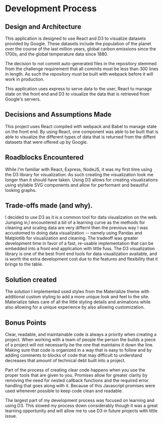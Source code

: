 # Development Process

## Design and Architecture

This application is designed to use React and D3 to visualize datasets provided by Google. These datasets include the population of the planet over the course of the last million years, global carbon emissions since the 1700s, and the global temperature data since 1880.

The decision to not commit auto-generated files in the repository stemmed from the challenge requirement that all commits must be less than 300 lines in length. As such the repository must be built with webpack before it will work in production.

This application uses express to serve data to the user, React to manage state on the front end and D3 to visualize the data that is retrieved from Google's servers.

## Decisions and Assumptions Made

This project uses React compiled with webpack and Babel to manage state on the front end. By using React, one component was able to be built that is able to visualize the different types of data that is returned from the diffent datasets that were offered up by Google.

## Roadblocks Encountered

While I'm familiar with React, Express, NodeJS, it was my first time using the D3 library for visualization. As such creating the visualization took me longer than it should have taken. Using D3 allows for creating visualizations using stylable SVG components and allow for performant and beautiful looking graphs. 

## Trade-offs made (and why).

I decided to use D3 as it is a common tool for data visualization on the web. Jumping in,I encountered a bit of a learning curve as the methods for cleaning and scaling data are very differnt then the previous way I was accustomed to doing data visualization -- namely using Pandas and Matplotlib for visualization and cleaning. The tradeoff was greater development time in favor of a fast, re-usable implementation that can be embedded into a front end application with little fuss. The D3 visualization library is one of the best front end tools for data visualization available, and is worth the extra development cost due to the features and flexibility that it brings to the table.

## Solution created

The solution I implemented used styles from the Materialize theme with additional custom styling to add a more unique look and feel to the site. Materialize takes care of all the little styling details and animations while also allowing for a unique experience by also allowing customization.

## Bonus Points

Clear, readable, and maintainable code is always a priority when creating a project. When working with a team of people the person the builds a piece of a project will not necessarily be the one that maintains it down the line. Making sure that code is organized in a way that is easy to follow and by adding comments to blocks of code that may difficult to understand decreases that amount of technical debt built into a project. 

Part of the process of creating clear code happens when you use the proper tools that are given to you. Promises allow for greater clarity by removing the need for nested callback functions and the required error handling that goes along with it. Because of this Javascript promises were used whenever possible to keep code clean and readable.

The largest part of my development process was focused on learning and using D3. This  slowed my process down considerably though it was a great learning opportunity and will allow me to use D3 in future projects with little issue.